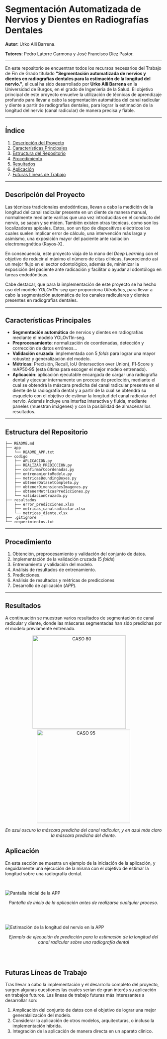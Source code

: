 # Segmentación Automatizada de Nervios y Dientes en Radiografías Dentales


**Autor**: Urko Alli Barrena.

**Tutores**: Pedro Latorre Carmona y José Francisco Diez Pastor.

---

En este repositorio se encuentran todos los recursos necesarios del Trabajo de Fin de Grado titulado **"Segmentación automatizada de nervios y dientes en radiografías dentales para la estimación de la longitud del nervio."**, el cual ha sido desarrollado por **Urko Alli Barrena** en la Universidad de Burgos, en el grado de Ingeniería de la Salud. El objetivo principal de este proyecto envuelve la utilización de técnicas de aprendizaje profundo para llevar a cabo la segmentación automática del canal radicular y diente a partir de radiografías dentales, para lograr la estimación de la longitud del nervio (canal radicular) de manera precisa y fiable.

---

## Índice

1. [Descripción del Proyecto](#descripción-del-proyecto)
2. [Características Principales](#características-principales)
3. [Estructura del Repositorio](#estructura-del-repositorio)
4. [Procedimiento](#procedimiento)
5. [Resultados](#resultados)
6. [Aplicación](#aplicación)
7. [Futuras Líneas de Trabajo](#futuras-líneas-de-trabajo)

---

## Descripción del Proyecto

Las técnicas tradicionales endodónticas, llevan a cabo la medición de la longitud del canal radicular presente en un diente de manera manual, normalmente mediante varillas que una vez introducidas en el conducto del nervio, se sacan y se miden. También existen otras técnicas, como son los localizadores apicales. Estos, son un tipo de dispositivos eléctricos los cuales suelen implicar error de cálculo, una intervención más larga y asimismo, una exposición mayor del paciente ante radiación electromagnética (Rayos-X).

En consecuencia, este proyecto viaja de la mano del _Deep Learning_ con el objetivo de reducir al máximo el número de citas clínicas, favoreciendo así un mejor flujo en el sector odontológico, además de, minimizar la exposición del paciente ante radicación y facilitar o ayudar al odontólogo en tareas endodónticas.

Cabe destacar, que para la implementación de este proyecto se ha hecho uso del modelo _YOLOv11n-seg_ que proporciona _Ultralytics_, para llevar a cabo la segmentación automática de los canales radiculares y dientes presentes en radiografías dentales.

---

## Características Principales

* **Segmentación automática** de nervios y dientes en radiografías mediante el modelo YOLOv11n-seg.
* **Preprocesamiento**: normalización de coordenadas, detección y corrección de datos erróneos...
* **Validación cruzada**: implementada con 5 _folds_ para lograr una mayor robustez y generalización del modelo.
* **Métricas**: Precisión, Recall, IoU (Intersection over Union), F1‐Score y mAP50‐95 (esta última para escoger el mejor modelo entrenado).
* **Aplicación**: aplicación ejecutable encargada de cargar una radiografía dental y ejecutar internamente un proceso de predicción, mediante el cual se obtendrá la máscara predicha del canal radicular presente en el diente de la radiografía dental y a partir de la cual se obtendrá su esqueleto con el objetivo de estimar la longitud del canal radicular del nervio. Además incluye una interfaz interactiva y fluida, mediante paneles (muestran imágenes) y con la posibilidad de almacenar los resultados.

---

## Estructura del Repositorio

```
├── README.md
├── app
│   └── README_APP.txt
├── codigo
│   ├── APLICACION.py
│   ├── REALIZAR_PREDICCION.py
│   ├── confirmarCoordenadas.py
│   ├── entrenamientoModelo.py
│   ├── metricasBoundingBoxes.py
│   ├── obtenerDatasetCompleto.py
│   ├── obtenerDimensionesImagenes.py
│   ├── obtenerMetricasPredicciones.py
│   └── validacionCruzada.py
├── resultados
│   ├── error_predicciones.xlsx
│   ├── metricas_canalradicular.xlsx
│   └── metricas_diente.xlsx
├── .gitignore
└── requerimientos.txt
```

---


## Procedimiento

1. Obtención, preprocesamiento y validación del conjunto de datos.
2. Implementación de la validación cruzada (5 _folds_)
3. Entrenamiento y validación del modelo.
4. Análisis de resultados de entrenamiento.
5. Predicciones.
6. Análisis de resultados y métricas de predicciones
7. Desarrollo de aplicación (_APP_).

---

## Resultados
A continuación se muestran varios resultados de segmentación de canal radicular y diente, donde las máscaras segmentadas han sido predichas por el modelo previamente entrenado.

<p align="center">
  <img src="resultados/ejemplosSegmentacion/CASO_80.jpg" alt="CASO 80" width="300"/>
  &nbsp;&nbsp;&nbsp;&nbsp;&nbsp;&nbsp;
  <img src="resultados/ejemplosSegmentacion/CASO_95.jpg" alt="CASO 95" width="300"/>
</p>

<p align="center">
  <em>En azul oscuro la máscara predicha del canal radicular, y en azul más claro la máscara predicha del diente.</em>
</p>


## Aplicación
En esta sección se muestra un ejemplo de la iniciación de la aplicación, y seguidamente una ejecución de la misma con el objetivo de estimar la longitud sobre una radiografía dental.

<br>

![Pantalla inicial de la APP](app/pantalla_inicio_app.png)

<p align="center">
  <em>Pantalla de inicio de la aplicación antes de realizarse cualquier proceso.</em>
</p>

<br><br>

![Estimación de la longitud del nervio en la APP](app/pantalla_ejecucion_app.png)

<p align="center">
  <em>Ejemplo de ejecución de predicción para la estimación de la longitud del canal radicular sobre una radiografía dental</em>
</p>

<br><br>

## Futuras Líneas de Trabajo

Tras llevar a cabo la implementación y el desarrollo completo del proyecto, surgen algunas cuestiones las cuales serían de gran interés su aplicación en trabajos futuros. Las líneas de trabajo futuras más interesantes a desarrollar son:

1. Amplicación del conjunto de datos con el objetivo de lograr una mejor generalalización del modelo.
2. Considerar la aplicación de otros modelos, arquitecturas, o incluso la implementación híbrida.
3. Integración de la aplicación de manera directa en un aparato clínico.
